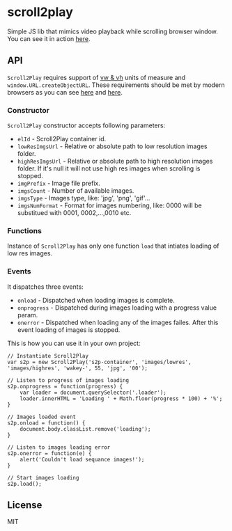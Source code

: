 scroll2play
===========

Simple JS lib that mimics video playback while scrolling browser window. You can see it in action [here](http://pwalczyszyn.github.io/scroll2play/).

## API

`Scroll2Play` requires support of [vw & vh](http://www.w3.org/TR/css3-values/#viewport-relative-lengths) units of measure and `window.URL.createObjectURL`.
These requirements should be met by modern browsers as you can see [here](http://caniuse.com/viewport-units) and [here](http://caniuse.com/bloburls).

### Constructor

`Scroll2Play` constructor accepts following parameters:

* `elId` - Scroll2Play container id.
* `lowResImgsUrl` - Relative or absolute path to low resolution images folder.
* `highResImgsUrl` - Relative or absolute path to high resolution images folder. If it's null it will not use high res images when scrolling is stopped.
* `imgPrefix` - Image file prefix.
* `imgsCount` - Number of available images.
* `imgsType` - Images type, like: 'jpg', 'png', 'gif'...
* `imgsNumFormat` - Format for images numbering, like: 0000 will be substitued with 0001, 0002,...,0010 etc.

### Functions

Instance of `Scroll2Play` has only one function `load` that intiates loading of low res images.

### Events

It dispatches three events:

* `onload` - Dispatched when loading images is complete.
* `onprogress` - Dispatched during images loading with a progress value param.
* `onerror` - Dispatched when loading any of the images failes. After this event loading of images is stopped.

This is how you can use it in your own project:

    // Instantiate Scroll2Play
    var s2p = new Scroll2Play('s2p-container', 'images/lowres', 'images/highres', 'wakey-', 55, 'jpg', '00');

    // Listen to progress of images loading
    s2p.onprogress = function(progress) {
        var loader = document.querySelector('.loader');
        loader.innerHTML = 'Loading ' + Math.floor(progress * 100) + '%';
    }

    // Images loaded event
    s2p.onload = function() {
        document.body.classList.remove('loading');
    }

    // Listen to images loading error
    s2p.onerror = function(e) {
        alert('Couldn't load sequance images!');
    }

    // Start images loading
    s2p.load();


## License

  MIT
